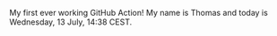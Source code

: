 My first ever working GitHub Action!
My name is Thomas and today is Wednesday, 13 July, 14:38 CEST. 
